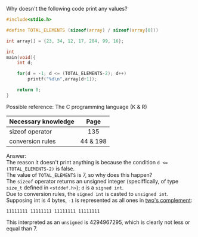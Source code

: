 Why doesn't the following code print any values?
```C
#include<stdio.h>

#define TOTAL_ELEMENTS (sizeof(array) / sizeof(array[0]))

int array[] = {23, 34, 12, 17, 204, 99, 16};

int 
main(void){
	int d;

	for(d = -1; d <= (TOTAL_ELEMENTS-2); d++)
		printf("%d\n",array[d+1]);

	return 0;
}
```
Possible reference: The C programming language (K & R)

| Necessary knowledge | Page     |
| ------------------- |:--------:|
| sizeof operator     | 135      |
| conversion rules    | 44 & 198 |

Answer:  
The reason it doesn't print anything is because the condition `d <= (TOTAL_ELEMENTS-2)` is false.  
The value of `TOTAL_ELEMENTS` is 7, so why does this happen?  
The `sizeof` operator returns an unsigned integer (speciffically, of
type `size_t` defined in `<stddef.h>`); `d` is a `signed int`.  
Due to conversion rules, the `signed int` is casted to `unsigned int`.  
Supposing int is 4 bytes, `-1` is represented as all ones in [two's complement](https://en.wikipedia.org/wiki/Two's_complement): 
```
11111111 11111111 11111111 11111111
```
This interpreted as an `unsigned` is 4294967295, which is clearly not less or
equal than 7.
